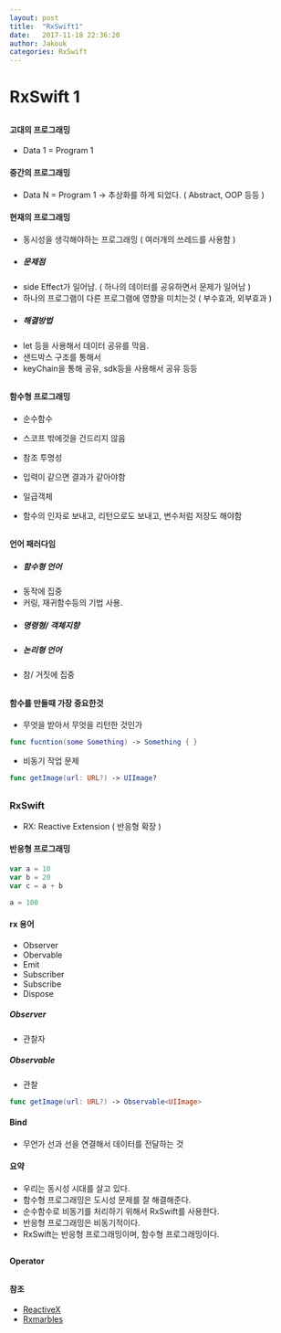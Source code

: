 ```yaml
---
layout: post
title:  "RxSwift1"
date:   2017-11-18 22:36:20
author: Jakouk
categories: RxSwift
---
```


# RxSwift 1
##

#### 고대의 프로그래밍

* Data 1 = Program 1

#### 중간의 프로그래밍
* Data N = Program 1 -> 추상화를 하게 되었다. ( Abstract, OOP 등등 )

#### 현재의 프로그래밍
* 동시성을 생각해야하는 프로그래밍 ( 여러개의 쓰레드를 사용함 )

- ##### 문제점
* side Effect가 일어남. ( 하나의 데이터를 공유하면서 문제가 일어남 )
* 하나의 프로그램이 다른 프로그램에 영향을 미치는것 ( 부수효과, 외부효과 )

- ##### 해결방법
* let 등을 사용해서 데이터 공유를 막음.
* 샌드박스 구조를 통해서
* keyChain을 통해 공유, sdk등을 사용해서 공유 등등

##

#### 함수형 프로그래밍
* 순수함수
- 스코프 밖에것을 건드리지 않음
* 참조 투명성
- 입력이 같으면 결과가 같아야함
* 일급객체
- 함수의 인자로 보내고, 리턴으로도 보내고, 변수처럼 저장도 해야함

##
#### 언어 패러다임
- ##### 함수형 언어
* 동작에 집중
* 커링, 재귀함수등의 기법 사용.

- ##### 명령형/ 객체지향

- ##### 논리형 언어
* 참/ 거짓에 집중

##
#### 함수를 만들때 가장 중요한것

- 무엇을 받아서 무엇을 리턴한 것인가
```swift
func fucntion(some Something) -> Something { }
```
- 비동기 작업 문제
```swift
func getImage(url: URL?) -> UIImage?
```
##
### RxSwift
- RX: Reactive Extension ( 반응형 확장 )

#### 반응형 프로그래밍
```swift
var a = 10
var b = 20
var c = a + b

a = 100
```

#### rx 용어
- Observer
- Obervable
- Emit
- Subscriber
- Subscribe
- Dispose

##### Observer
- 관찰자


##### Observable
- 관찰
```swift
func getImage(url: URL?) -> Observable<UIImage>
```

#### Bind
- 무언가 선과 선을 연결해서 데이터를 전달하는 것

#### 요약
* 우리는 동시성 시대를 살고 있다.
* 함수형 프로그래밍은 도시성 문제를 잘 해결해준다.
* 순수함수로 비동기를 처리하기 위해서 RxSwift를 사용한다.
* 반응형 프로그래밍은 비동기적이다.
* RxSwift는 반응형 프로그래밍이며, 함수형 프로그래밍이다.

##

#### Operator



##

#### 참조
- [ReactiveX](http://reactivex.io)
- [Rxmarbles](http://rxmarbles.com)









